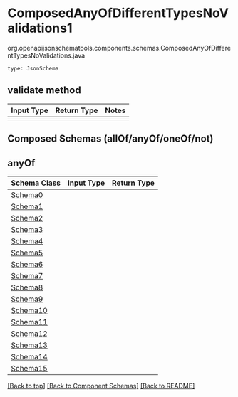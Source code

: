 # ComposedAnyOfDifferentTypesNoValidations1
org.openapijsonschematools.components.schemas.ComposedAnyOfDifferentTypesNoValidations.java
```
type: JsonSchema
```

## validate method
Input Type | Return Type | Notes
------------ | ------------- | -------------
 |  |

## Composed Schemas (allOf/anyOf/oneOf/not)
## anyOf
Schema Class | Input Type | Return Type
------------ | ---------- | -----------
[Schema0](#) |  | 
[Schema1](#) |  | 
[Schema2](#) |  | 
[Schema3](#) |  | 
[Schema4](#) |  | 
[Schema5](#) |  | 
[Schema6](#) |  | 
[Schema7](#) |  | 
[Schema8](#) |  | 
[Schema9](#) |  | 
[Schema10](#) |  | 
[Schema11](#) |  | 
[Schema12](#) |  | 
[Schema13](#) |  | 
[Schema14](#) |  | 
[Schema15](#) |  | 

















[[Back to top]](#top) [[Back to Component Schemas]](../../../README.md#Component-Schemas) [[Back to README]](../../../README.md)
